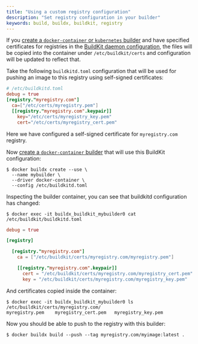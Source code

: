 ```yaml
---
title: "Using a custom registry configuration"
description: "Set registry configuration in your builder"
keywords: build, buildx, buildkit, registry
---
```


If you [create a `docker-container` or `kubernetes` builder](https://docs.docker.com/engine/reference/commandline/buildx_create/) and
have specified certificates for registries in the [BuildKit daemon configuration](https://github.com/moby/buildkit/blob/master/docs/buildkitd.toml.md),
the files will be copied into the container under `/etc/buildkit/certs` and
configuration will be updated to reflect that.

Take the following `buildkitd.toml` configuration that will be used for
pushing an image to this registry using self-signed certificates:

```toml
# /etc/buildkitd.toml
debug = true
[registry."myregistry.com"]
  ca=["/etc/certs/myregistry.pem"]
  [[registry."myregistry.com".keypair]]
    key="/etc/certs/myregistry_key.pem"
    cert="/etc/certs/myregistry_cert.pem"
```

Here we have configured a self-signed certificate for `myregistry.com` registry.

Now [create a `docker-container` builder](https://docs.docker.com/engine/reference/commandline/buildx_create/)
that will use this BuildKit configuration:

```console
$ docker buildx create --use \
  --name mybuilder \
  --driver docker-container \
  --config /etc/buildkitd.toml
```

Inspecting the builder container, you can see that buildkitd configuration
has changed:

```console
$ docker exec -it buildx_buildkit_mybuilder0 cat /etc/buildkit/buildkitd.toml
```
```toml
debug = true

[registry]

  [registry."myregistry.com"]
    ca = ["/etc/buildkit/certs/myregistry.com/myregistry.pem"]

    [[registry."myregistry.com".keypair]]
      cert = "/etc/buildkit/certs/myregistry.com/myregistry_cert.pem"
      key = "/etc/buildkit/certs/myregistry.com/myregistry_key.pem"
```

And certificates copied inside the container:

```console
$ docker exec -it buildx_buildkit_mybuilder0 ls /etc/buildkit/certs/myregistry.com/
myregistry.pem    myregistry_cert.pem   myregistry_key.pem
```

Now you should be able to push to the registry with this builder:

```console
$ docker buildx build --push --tag myregistry.com/myimage:latest .
```
